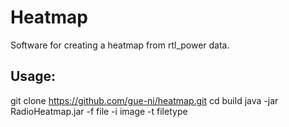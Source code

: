 # Heatmap 

Software for creating a heatmap from rtl_power data. 

## Usage:

git clone https://github.com/gue-ni/heatmap.git
cd build
java -jar RadioHeatmap.jar -f file -i image -t filetype

